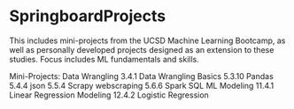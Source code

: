 # SpringboardProjects

This includes mini-projects from the UCSD Machine Learning Bootcamp, as well as personally developed projects designed as an extension to these studies.
Focus includes ML fundamentals and skills.

Mini-Projects: 
Data Wrangling
  3.4.1 Data Wrangling Basics
  5.3.10 Pandas
  5.4.4 json
  5.5.4 Scrapy webscraping
  5.6.6 Spark SQL
ML Modeling
  11.4.1 Linear Regression Modeling
  12.4.2 Logistic Regression
  
